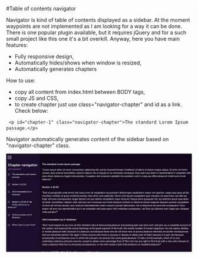 #Table of contents navigator

Navigator is kind of table of contents displayed as a sidebar. At the moment waypoints are not implemented as I am looking for a way it can be done. There is one popular plugin available, but it requires jQuery and for a such small project like this one it's a bit overkill. 
Anyway, here you have main features:

- Fully responsive design,
- Automatically hides/shows when window is resized,
- Automatically generates chapters

How to use:
- copy all content from index.html between BODY tags,
- copy JS and CSS,
- to create chapter just use class="navigator-chapter" and id as a link. Check below:
```
 <p id="chapter-1" class="navigator-chapter">The standard Lorem Ipsum passage.</p>
 ```
 Navigator automatically generates content of the sidebar based on "navigator-chapter" class.

![Alt text](./doc/sshot.jpg)